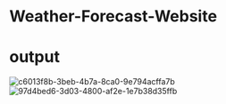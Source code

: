 # Weather-Forecast-Website
# output
![c6013f8b-3beb-4b7a-8ca0-9e794acffa7b](https://github.com/sanjanacheekatipalli/Weather-Forecast-Website/assets/170642878/e091ebf8-3aa3-4f56-948f-776106f824c5)
![97d4bed6-3d03-4800-af2e-1e7b38d35ffb](https://github.com/sanjanacheekatipalli/Weather-Forecast-Website/assets/170642878/5b412bbb-f2b8-4888-b1ec-15cd0dacebe8)
